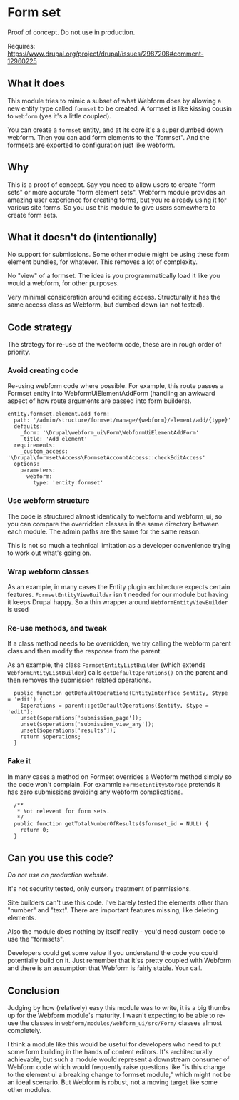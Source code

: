 # Form set

Proof of concept. Do not use in production.

Requires: https://www.drupal.org/project/drupal/issues/2987208#comment-12960225

## What it does

This module tries to mimic a subset of what Webform does by allowing a new entity type called
`formset` to be created. A formset is like kissing cousin to `webform` (yes it's a little coupled).

You can create a `formset` entity, and at its core it's a super dumbed down webform. Then you 
can add form elements to the "formset". And the formsets are exported to configuration
just like webform.

## Why

This is a proof of concept. Say you need to allow users to create "form sets"
or more accurate "form element sets". Webform module provides an amazing 
user experience for creating forms, but you're already using it for various
site forms. So you use this module to give users somewhere to create form sets.

## What it doesn't do (intentionally)

No support for submissions. Some other module might be using these form
element bundles, for whatever. This removes a lot of complexity.

No "view" of a formset. The idea is you programmatically load it like you would a
webform, for other purposes.

Very minimal consideration around editing access. Structurally it has the same
access class as Webform, but dumbed down (an not tested).

## Code strategy

The strategy for re-use of the webform code, these are in rough order of priority.

### Avoid creating code

Re-using webform code where possible. For example, this route passes a Formset entity
into WebformUiElementAddForm (handling an awkward aspect of how route arguments are 
passed into form builders).
 
```
entity.formset.element.add_form:
  path: '/admin/structure/formset/manage/{webform}/element/add/{type}'
  defaults:
    _form: '\Drupal\webform_ui\Form\WebformUiElementAddForm'
    _title: 'Add element'
  requirements:
    _custom_access: '\Drupal\formset\Access\FormsetAccountAccess::checkEditAccess'
  options:
    parameters:
      webform:
        type: 'entity:formset'
``` 
 
### Use webform structure

The code is structured almost identically to webform and webform_ui,
so you can compare the overridden classes in the same directory between each module.
The admin paths are the same for the same reason.

This is not so much a technical limitation as a developer convenience trying to work
out what's going on.

### Wrap webform classes

As an example, in many cases the Entity plugin architecture expects certain features.
`FormsetEntityViewBuilder` isn't needed for our module but having it keeps Drupal
happy. So a thin wrapper around `WebformEntityViewBuilder` is used 

### Re-use methods, and tweak

If a class method needs to be overridden, we try calling the webform parent class
and then modify the response from the parent.

As an example, the class `FormsetEntityListBuilder` (which extends
`WebformEntityListBuilder`) calls `getDefaultOperations()` on the parent and then
removes the submission related operations.

```
  public function getDefaultOperations(EntityInterface $entity, $type = 'edit') {
    $operations = parent::getDefaultOperations($entity, $type = 'edit');
    unset($operations['submission_page']);
    unset($operations['submission_view_any']);
    unset($operations['results']);
    return $operations;
  }
```

### Fake it

In many cases a method on Formset overrides a Webform method simply so the code
won't complain. For exammle `FormsetEntityStorage` pretends it has zero submissions
avoiding any webform complications.

```
  /**
   * Not relevent for form sets.
   */
  public function getTotalNumberOfResults($formset_id = NULL) {
    return 0;
  }
```

## Can you use this code?

 *Do not use on production website.*
 
 It's not security tested, only cursory treatment of permissions.

Site builders can't use this code. I've barely tested the elements other than "number"
and "text". There are important features missing, like deleting elements.

Also the module does nothing by itself really - you'd need custom code to use the "formsets".

Developers could get some value if you understand the code you could potentially
build on it. Just remember that it'ss pretty coupled with Webform and there is an
assumption that Webform is fairly stable. Your call.

## Conclusion

Judging by how (relatively) easy this module was to write, it is a big thumbs up for
the Webform module's maturity. I wasn't expecting to be able to re-use
the classes in `webform/modules/webform_ui/src/Form/` classes almost completely.

I think a module like this would be useful for developers who need to put some form building
in the hands of content editors. It's architecturally achievable, but such a module
would represent a downstream consumer of Webform code which would frequently raise 
questions like "is this change to the element ui a breaking change to formset
module," which might not be an ideal scenario. But Webform is robust, not a moving
target like some other modules.
